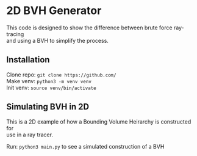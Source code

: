 # 2D BVH Generator
This code is designed to show the difference between brute force ray-tracing </br>
and using a BVH to simplify the process. </br>
## Installation
Clone repo: `git clone https://github.com/` </br>
Make venv: `python3 -m venv venv` </br>
Init venv: `source venv/bin/activate` </br>
## Simulating BVH in 2D
This is a 2D example of how a Bounding Volume Heirarchy is constructed for </br>
use in a ray tracer. </br>

Run: `python3 main.py` to see a simulated construction of a BVH </br>
